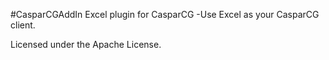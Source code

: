 #CasparCGAddIn
Excel plugin for CasparCG -Use Excel as your CasparCG client.

Licensed under the Apache License.
